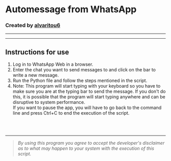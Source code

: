 # Automessage from WhatsApp
### Created by [alvaritou6](https://github.com/alvaritou6)
<hr/>
<hr/>

## Instructions for use
1. Log in to WhatsApp Web in a browser.
2. Enter the chat you want to send messages to and click on the bar to write a new message.
3. Run the Python file and follow the steps mentioned in the script.
4. Note: This program will start typing with your keyboard so you have to make sure you are at the typing bar to send the message. If you don't do this, it is possible that the program will start typing anywhere and can be disruptive to system performance.<br/>
If you want to pause the app, you will have to go back to the command line and press Ctrl+C to end the execution of the script.

<br/> 
<br/>

* * *
> *By using this program you agree to accept the developer's disclaimer as to what may happen to your system with the execution of this script.*